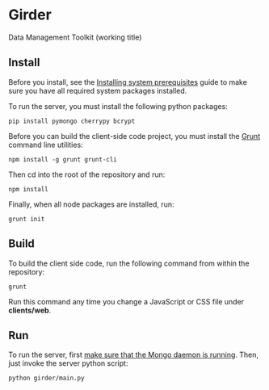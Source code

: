 Girder
======

Data Management Toolkit (working title)

## Install

Before you install, see the [Installing system prerequisites](docs/manual/system_install.md)
guide to make sure you have all required system packages installed.

To run the server, you must install the following python packages:

    pip install pymongo cherrypy bcrypt

Before you can build the client-side code project, you must install the [Grunt](http://gruntjs.com)
command line utilities:

    npm install -g grunt grunt-cli

Then cd into the root of the repository and run:

    npm install

Finally, when all node packages are installed, run:

    grunt init

## Build

To build the client side code, run the following command from within the repository:

    grunt

Run this command any time you change a JavaScript or CSS file under __clients/web__.

## Run

To run the server, first [make sure that the Mongo daemon is running](docs/manual/run_mongo.md).
Then, just invoke the server python script:

    python girder/main.py


